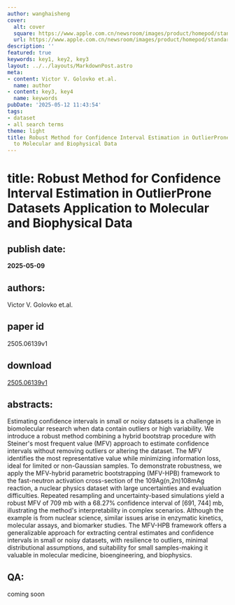 ```yaml
---
author: wanghaisheng
cover:
  alt: cover
  square: https://www.apple.com.cn/newsroom/images/product/homepod/standard/Apple-HomePod-hero-230118_big.jpg.large_2x.jpg
  url: https://www.apple.com.cn/newsroom/images/product/homepod/standard/Apple-HomePod-hero-230118_big.jpg.large_2x.jpg
description: ''
featured: true
keywords: key1, key2, key3
layout: ../../layouts/MarkdownPost.astro
meta:
- content: Victor V. Golovko et.al.
  name: author
- content: key3, key4
  name: keywords
pubDate: '2025-05-12 11:43:54'
tags:
- dataset
- all search terms
theme: light
title: Robust Method for Confidence Interval Estimation in OutlierProne Datasets Application
  to Molecular and Biophysical Data
---
```


# title: Robust Method for Confidence Interval Estimation in OutlierProne Datasets Application to Molecular and Biophysical Data 
## publish date: 
**2025-05-09** 
## authors: 
  Victor V. Golovko et.al. 
## paper id
2505.06139v1
## download
[2505.06139v1](http://arxiv.org/abs/2505.06139v1)
## abstracts:
Estimating confidence intervals in small or noisy datasets is a challenge in biomolecular research when data contain outliers or high variability. We introduce a robust method combining a hybrid bootstrap procedure with Steiner's most frequent value (MFV) approach to estimate confidence intervals without removing outliers or altering the dataset. The MFV identifies the most representative value while minimizing information loss, ideal for limited or non-Gaussian samples. To demonstrate robustness, we apply the MFV-hybrid parametric bootstrapping (MFV-HPB) framework to the fast-neutron activation cross-section of the 109Ag(n,2n)108mAg reaction, a nuclear physics dataset with large uncertainties and evaluation difficulties. Repeated resampling and uncertainty-based simulations yield a robust MFV of 709 mb with a 68.27% confidence interval of [691, 744] mb, illustrating the method's interpretability in complex scenarios. Although the example is from nuclear science, similar issues arise in enzymatic kinetics, molecular assays, and biomarker studies. The MFV-HPB framework offers a generalizable approach for extracting central estimates and confidence intervals in small or noisy datasets, with resilience to outliers, minimal distributional assumptions, and suitability for small samples-making it valuable in molecular medicine, bioengineering, and biophysics.
## QA:
coming soon
